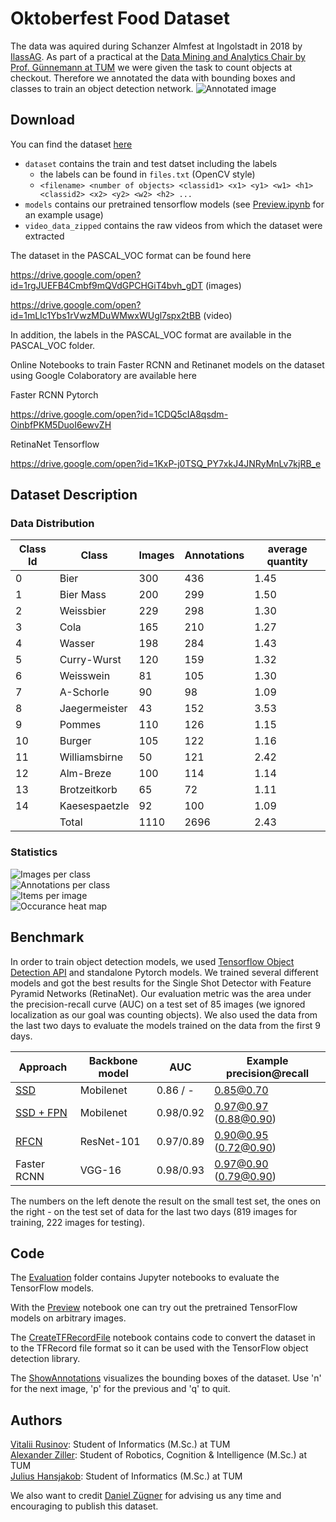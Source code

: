 # Oktoberfest Food Dataset
The data was aquired during Schanzer Almfest at Ingolstadt in 2018 by [IlassAG](https://www.ilass.com). As part of a practical at the [Data Mining and Analytics Chair by Prof. Günnemann at TUM](https://www.kdd.in.tum.de) we were given the task to count objects at checkout. Therefore we annotated the data with bounding boxes and classes to train an object detection network.
![Annotated image](images/example_annotated.png)


## Download

You can find the dataset [here](https://mediatum.ub.tum.de/1487154)
- `dataset` contains the train and test datset including the labels
  - the labels can be found in `files.txt` (OpenCV style)
  - `<filename> <number of objects> <classid1> <x1> <y1> <w1> <h1> <classid2> <x2> <y2> <w2> <h2> ...`
- `models` contains our pretrained tensorflow models (see [Preview.ipynb](Preview.ipynb) for an example usage)
- `video_data_zipped` contains the raw videos from which the dataset were extracted

The dataset in the PASCAL_VOC format can be found here

https://drive.google.com/open?id=1rgJUEFB4Cmbf9mQVdGPCHGiT4bvh_gDT (images)

https://drive.google.com/open?id=1mLIc1Ybs1rVwzMDuWMwxWUgl7spx2tBB (video)

In addition, the labels in the PASCAL_VOC format are available in the PASCAL_VOC folder.

Online Notebooks to train Faster RCNN and Retinanet models on the dataset using Google Colaboratory are available here

Faster RCNN Pytorch

https://drive.google.com/open?id=1CDQ5cIA8qsdm-OinbfPKM5DuoI6ewvZH

RetinaNet Tensorflow

https://drive.google.com/open?id=1KxP-j0TSQ_PY7xkJ4JNRyMnLv7kjRB_e


## Dataset Description


### Data Distribution

Class Id | Class | Images | Annotations | average quantity
 --- | --- | --- | --- | ---
0 | Bier | 300 | 436 | 1.45 
1 | Bier Mass | 200 | 299 | 1.50 
2 | Weissbier | 229 | 298 | 1.30 
3 | Cola | 165 | 210 | 1.27 
4 | Wasser | 198 | 284 | 1.43 
5 | Curry-Wurst | 120 | 159 | 1.32 
6 | Weisswein | 81 | 105 | 1.30 
7 | A-Schorle | 90 | 98 | 1.09 
8 | Jaegermeister | 43 | 152 | 3.53 
9 | Pommes | 110 | 126 | 1.15 
10 | Burger | 105 | 122 | 1.16 
11 | Williamsbirne | 50 | 121 | 2.42 
12 | Alm-Breze | 100 | 114 | 1.14 
13 | Brotzeitkorb | 65 | 72 | 1.11 
14 | Kaesespaetzle | 92 | 100 | 1.09 
  || Total | 1110 | 2696 | 2.43

### Statistics

![Images per class](images/images_per_class.png) \
![Annotations per class](images/annotations_per_class.png) \
![Items per image](images/items_per_image.png) \
![Occurance heat map](images/Occurance_heatmap.png)

## Benchmark
In order to train object detection models, we used [Tensorflow Object Detection API](https://github.com/tensorflow/models/tree/master/research/object_detection) and standalone Pytorch models. We trained several different models and got the best results for the Single Shot Detector with Feature Pyramid Networks (RetinaNet). Our evaluation metric was the area under the precision-recall curve (AUC) on a test set of 85 images (we ignored localization as our goal was counting objects).  We also used the data from the last two days to evaluate the models trained on the data from the first 9 days.

Approach | Backbone model | AUC | Example precision@recall
 --- | --- | --- | --- 
[SSD](https://dataserv.ub.tum.de/index.php/s/m1487154/download?path=/models&files=ssd.pb) | Mobilenet | 0.86 / - | 0.85@0.70 
[SSD + FPN](https://dataserv.ub.tum.de/index.php/s/m1487154/download?path=/models&files=ssd_fpn.pb) | Mobilenet | 0.98/0.92 | 0.97@0.97 (0.88@0.90)
[RFCN](https://dataserv.ub.tum.de/index.php/s/m1487154/download?path=/models&files=rfcn.pb) | ResNet-101 | 0.97/0.89 | 0.90@0.95 (0.72@0.90)
Faster RCNN | VGG-16 | 0.98/0.93 | 0.97@0.90 (0.79@0.90)

The numbers on the left denote the result on the small test set, the ones on the right - on the test set of data for the last two days (819 images
for training, 222 images for testing).

## Code
The [Evaluation](evaluation) folder contains Jupyter notebooks to evaluate the TensorFlow models.

With the [Preview](Preview.ipynb) notebook one can try out the pretrained TensorFlow models on arbitrary images.

The [CreateTFRecordFile](CreateTFRecordFile.ipynb) notebook contains code to convert the dataset in to the TFRecord file format so it can be used with the TensorFlow object detection library.

The [ShowAnnotations](ShowAnnotations.py) visualizes the bounding boxes of the dataset. Use 'n' for the next image, 'p' for the previous and 'q' to quit. 

## Authors
[Vitalii Rusinov](https://github.com/vitaliy-rusinov): Student of Informatics (M.Sc.) at TUM \
[Alexander Ziller](https://github.com/a1302z): Student of Robotics, Cognition & Intelligence (M.Sc.) at TUM \
[Julius Hansjakob](https://github.com/polarbart): Student of Informatics (M.Sc.) at TUM 

We also want to credit [Daniel Zügner](https://github.com/danielzuegner) for advising us any time and encouraging to publish this dataset. 
